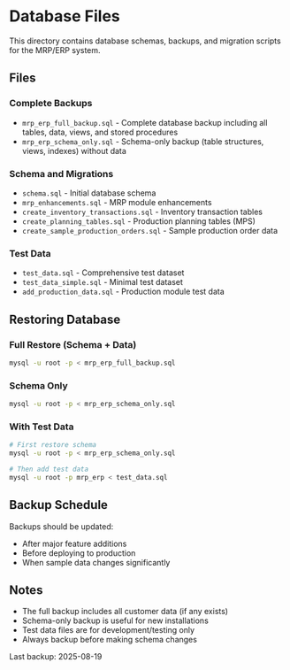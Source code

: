 # Database Files

This directory contains database schemas, backups, and migration scripts for the MRP/ERP system.

## Files

### Complete Backups
- `mrp_erp_full_backup.sql` - Complete database backup including all tables, data, views, and stored procedures
- `mrp_erp_schema_only.sql` - Schema-only backup (table structures, views, indexes) without data

### Schema and Migrations
- `schema.sql` - Initial database schema
- `mrp_enhancements.sql` - MRP module enhancements
- `create_inventory_transactions.sql` - Inventory transaction tables
- `create_planning_tables.sql` - Production planning tables (MPS)
- `create_sample_production_orders.sql` - Sample production order data

### Test Data
- `test_data.sql` - Comprehensive test dataset
- `test_data_simple.sql` - Minimal test dataset
- `add_production_data.sql` - Production module test data

## Restoring Database

### Full Restore (Schema + Data)
```bash
mysql -u root -p < mrp_erp_full_backup.sql
```

### Schema Only
```bash
mysql -u root -p < mrp_erp_schema_only.sql
```

### With Test Data
```bash
# First restore schema
mysql -u root -p < mrp_erp_schema_only.sql

# Then add test data
mysql -u root -p mrp_erp < test_data.sql
```

## Backup Schedule

Backups should be updated:
- After major feature additions
- Before deploying to production
- When sample data changes significantly

## Notes

- The full backup includes all customer data (if any exists)
- Schema-only backup is useful for new installations
- Test data files are for development/testing only
- Always backup before making schema changes

Last backup: 2025-08-19